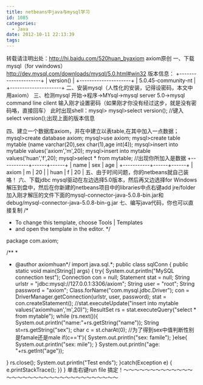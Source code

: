 ```yaml
---
title: netbeans中java与mysql学习
id: 1085
categories:
  - Java
date: 2012-10-11 22:13:39
tags:
---
```


转载请注明出处：http://hi.baidu.com/520huan_byaxiom
axiom原创
一、下载mysql（for vwindows）http://dev.mysql.com/downloads/mysql/5.0.html#win32
版本信息：
+---------------------+
| version() |
+---------------------+
| 5.0.45-community-nt |
+---------------------+
二、安装mysql（人性化的安装，记得设密码，本文中用axiom）
三、检测mysql
开始-&gt;程序-&gt;MYsql-&gt;mysql server 5.0-&gt;mysql command line cilent 输入刚才设置密码（如果刚才你没有经过这步，就是没有密码咯，直接回车）
此时出现shell：mysql&gt;
mysql&gt;select version(); //键入select version();出现上面的版本信息

四、建立一个数据库axiom，并在中建立以表table,在其中加入一点数据；
mysql&gt;create database axiom;
mysql&gt;use axiom;
mysql&gt;create table mytable (name varchar(20),sex char(1),age int(4));
mysql&gt;insert into mytable values('axiom','m',20);
mysql&gt;insert into mytable values('huan','f',20);
mysql&gt;select * from mytable; //出现你所加入是数据
+-----------+------+------+
| name | sex | age |
+-----------+------+------+
| axiom | m | 20 |
| huan | f | 20 |
五、由于时间问题，你的netbeans就自己装咯！
六、下载jdbc mysql驱动在左边选择5.0版本，然后再又边选择for Windows
解压到盘中，然后在你新建的netbeans项目中的libraries中点右键add jre/folder 加入刚才解压的文件下面的mysql-connector-java-5.0.8-bin.jar和debug/mysql-connector-java-5.0.8-bin-g.jar
七、编写java代码，你也可以直接复制<!--more-->
/*
* To change this template, choose Tools | Templates
* and open the template in the editor.
*/

package com.axiom;

/**
*
* @author axiomhuan*/
import java.sql.*;
public class sqlConn
{
public static void main(String[] args)
{
try{
System.out.println("MySQL connection test");
Connection con = null;
Statement stat = null;
String urlstr = "jdbc:mysql://127.0.0.1:3306/axiom";
String user = "root";
String password = "axiom";
Class.forName("com.mysql.jdbc.Driver");
con = DriverManager.getConnection(urlstr, user, password);
stat = con.createStatement();
//stat.executeUpdate("insert into mytable values('axiomhuan','m',20)");
ResultSet rs = stat.executeQuery("select * from mytable");
while (rs.next()){
System.out.println("name:"+rs.getString("name"));
String st=rs.getString("sex");
char c = st.charAt(0); //为了得到sex中值判断性别是famale还是male
if(c=='f'){
System.out.println("sex: famile");
}else{
System.out.println("sex: mile");
}
System.out.println("age: "+rs.getInt("age"));

}
rs.close();
System.out.println("Test ends");
}catch(Exception e)
{
e.printStackTrace();
}}
}
单击右键run file
搞定！～～～～～～～～～～～～～～～～～～～～～～～～～～～～～～～～～～